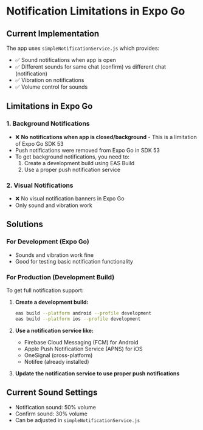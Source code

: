 # Notification Limitations in Expo Go

## Current Implementation
The app uses `simpleNotificationService.js` which provides:
- ✅ Sound notifications when app is open
- ✅ Different sounds for same chat (confirm) vs different chat (notification)
- ✅ Vibration on notifications
- ✅ Volume control for sounds

## Limitations in Expo Go

### 1. Background Notifications
- ❌ **No notifications when app is closed/background** - This is a limitation of Expo Go SDK 53
- Push notifications were removed from Expo Go in SDK 53
- To get background notifications, you need to:
  1. Create a development build using EAS Build
  2. Use a proper push notification service

### 2. Visual Notifications
- ❌ No visual notification banners in Expo Go
- Only sound and vibration work

## Solutions

### For Development (Expo Go)
- Sounds and vibration work fine
- Good for testing basic notification functionality

### For Production (Development Build)
To get full notification support:

1. **Create a development build:**
   ```bash
   eas build --platform android --profile development
   eas build --platform ios --profile development
   ```

2. **Use a notification service like:**
   - Firebase Cloud Messaging (FCM) for Android
   - Apple Push Notification Service (APNS) for iOS
   - OneSignal (cross-platform)
   - Notifee (already installed)

3. **Update the notification service to use proper push notifications**

## Current Sound Settings
- Notification sound: 50% volume
- Confirm sound: 30% volume
- Can be adjusted in `simpleNotificationService.js`
